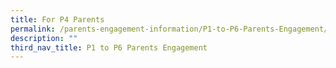 ```yaml
---
title: For P4 Parents
permalink: /parents-engagement-information/P1-to-P6-Parents-Engagement/P4
description: ""
third_nav_title: P1 to P6 Parents Engagement
---
```

